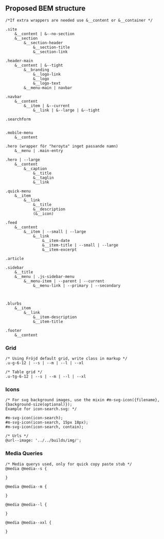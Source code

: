 ## Proposed BEM structure

    /*If extra wrappers are needed use &__content or &__container */

    .site
        &__content | &--no-section
        &__section
            &__section-header
                &__section-title
                &__section-link

    .header-main
        &__content | &--tight
            &__branding
                &__logo-link
                &__logo
                &__logo-text
            &__menu-main | navbar

    .navbar
        &__content
            &__item | &--current
                &__link | &--large | &--tight

    .searchform


    .mobile-menu
        &__content

    .hero (wrapper för "heroyta" inget passande namn)
        &__menu | .main-entry

    .hero | --large
        &__content
            &__caption
                &__title
                &__taglin
                &__link

    .quick-menu
        &__item
            &__link
                &__title
                &__description
                (&__icon)

    .feed
        &__content
            &__item | --small | --large
                &__link
                    &__item-date
                    &__item-title | --small | --large
                    &__item-excerpt

    .article

    .sidebar
        &__title
        &__menu | .js-sidebar-menu
            &__menu-item | --parent | --current
                &__menu-link | --primary | --secondary



    .blurbs
        &__item
            &__link
                &__item-description
                &__item-title

    .footer
        &__content


### Grid

    /* Using Fröjd default grid, write class in markup */
    .u-g-6-12 | --s | --m | --l | --xl

    /* Table grid */
    .u-tg-6-12 | --s | --m | --l | --xl


### Icons
    /* For svg background images, use the mixin #m-svg-icon({filename}, {background-size(optional)});
    Example for icon-search.svg: */

    #m-svg-icon(icon-search);
    #m-svg-icon(icon-search, 15px 18px);
    #m-svg-icon(icon-search, contain);

    /* Urls */
    @url--image: '../../builds/img/';



### Media Queries

    /* Media querys used, only for quick copy paste stub */
    @media @media--s {

    }

    @media @media--m {

    }

    @media @media--l {

    }

    @media @media--xxl {

    }
